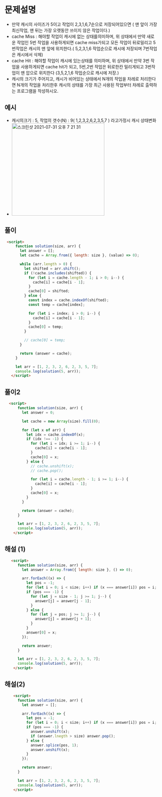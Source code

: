 # 문제설명
- 만약 캐시의 사이즈가 5이고 작업이 2,3,1,6,7순으로 저장되어있으면 ( 맨 앞이 가장최신작업, 맨 뒤는 가장 오랫동안 쓰이지 않은 작업이다.)
- cache Miss : 해야할 작업이 캐시에 없는 상태를의미하며, 위 상태에서 만약 새로운 작업인 5번 작업을 사용하게되면 cache miss가되고 모든 작업이 뒤로밀리고 5번작업은 캐시의 맨 앞에 위치한다.( 5,2,3,1,6 작업순으로 캐시에 저장되며 7번작업은 캐시에서 삭제)
- cache Hit : 해야할 작업이 캐시에 있는상태를 의미하며, 위 상태에서 만약 3번 작업을 사용하게되면 cache hit가 되고, 5번,2번 작업은 뒤로한칸 밀리게되고 3번작업이 맨 압으로 위치한다 (3,5,2,1,6 작업순으로 캐시에 저장.)
- 캐시의 크기가 주어지고, 캐시가 비어있는 상태에서 N개의 작업을 차레로 처리한다면 N개의 작업을 처리한후 캐시의 상태를 가장 최근 사용된 작업부터 차례로 출력하는 프로그램을 작성하시오.

## 예시
- 캐시의크기 : 5, 작업의 갯수(N) : 9( 1,2,3,2,6,2,3,5,7 ) 라고가정시 캐시 상태변화
- <img width="305" alt="스크린샷 2021-07-31 오후 7 21 31" src="https://user-images.githubusercontent.com/58588011/127736859-89b28038-7510-4610-b140-429fd6b755fc.png">
 
 
 
 ## 풀이
 ```html
  <script>
      function solution(size, arr) {
        let answer = [];
        let cache = Array.from({ length: size }, (value) => 0);

        while (arr.length > 0) {
          let shifted = arr.shift();
          if (!cache.includes(shifted)) {
            for (let i = cache.length - 1; i > 0; i--) {
              cache[i] = cache[i - 1];
            }
            cache[0] = shifted;
          } else {
            const index = cache.indexOf(shifted);
            const temp = cache[index];

            for (let i = index; i > 0; i--) {
              cache[i] = cache[i - 1];
            }
            cache[0] = temp;
          }

          // cache[0] = temp;  
        }

        return (answer = cache);
      }

      let arr = [1, 2, 3, 2, 6, 2, 3, 5, 7];
      console.log(solution(5, arr));
    </script>
```


## 풀이2 
```html
  <script>
      function solution(size, arr) {
        let answer = 0;

        let cache = new Array(size).fill(0);

        for (let x of arr) {
          let idx = cache.indexOf(x);
          if (idx !== -1) {
            for (let i = idx; i >= 1; i--) {
              cache[i] = cache[i - 1];
            }
            cache[0] = x;
          } else {
            // cache.unshift(x);
            // cache.pop();

            for (let i = cache.length - 1; i >= 1; i--) {
              cache[i] = cache[i - 1];
            }
            cache[0] = x;
          }
        }

        return (answer = cache);
      }

      let arr = [1, 2, 3, 2, 6, 2, 3, 5, 7];
      console.log(solution(5, arr));
    </script>
```


## 해설 (1)
```html
   <script>
      function solution(size, arr) {
        let answer = Array.from({ length: size }, () => 0);

        arr.forEach((x) => {
          let pos = -1;
          for (let i = 0; i < size; i++) if (x === answer[i]) pos = i;
          if (pos === -1) {
            for (let j = size - 1; j >= 1; j--) {
              answer[j] = answer[j - 1];
            }
          } else {
            for (let j = pos; j >= 1; j--) {
              answer[j] = answer[j + 1];
            }
          }
          answer[0] = x;
        });

        return answer; 
      }

      let arr = [1, 2, 3, 2, 6, 2, 3, 5, 7];
      console.log(solution(5, arr));
    </script>
 ```
     
## 해설(2)
```html
    <script>
      function solution(size, arr) {
        let answer = [];

        arr.forEach((x) => {
          let pos = -1;
          for (let i = 0; i < size; i++) if (x === answer[i]) pos = i;
          if (pos === -1) {
            answer.unshift(x);
            if (answer.lnegth > size) answer.pop();
          } else {
            answer.splice(pos, 1);
            answer.unshift(x);
          }
        });

        return answer; 
      }

      let arr = [1, 2, 3, 2, 6, 2, 3, 5, 7];
      console.log(solution(5, arr));
    </script>
 ```
